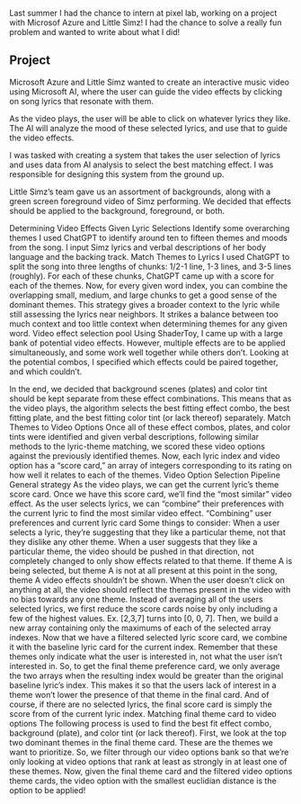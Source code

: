Last summer I had the chance to intern at pixel lab, working on a project with Microsof Azure and Little Simz! 
I had the chance to solve a really fun problem and wanted to write about what I did!

## Project
Microsoft Azure and Little Simz wanted to create an interactive music video using Microsoft AI, where the user can guide the video effects by clicking on song lyrics that resonate with them.

As the video plays, the user will be able to click on whatever lyrics they like. The AI will analyze the mood of these selected lyrics, and use that to guide the video effects.

I was tasked with creating a system that takes the user selection of lyrics and uses data from AI analysis to select the best matching effect.
I was responsible for designing this system from the ground up.

Little Simz’s team gave us an assortment of backgrounds, along with a green screen foreground video of Simz performing. We decided that effects should be applied to the background, foreground, or both.

Determining Video Effects Given Lyric Selections
Identify some overarching themes
I used ChatGPT to identify around ten to fifteen themes and moods from the song. I input Simz lyrics and verbal descriptions of her body language and the backing track.
Match Themes to Lyrics
I used ChatGPT to split the song into three lengths of chunks: 1/2-1 line, 1-3 lines, and 3-5 lines (roughly). For each of these chunks, ChatGPT came up with a score for each of the themes.
Now, for every given word index, you can combine the overlapping small, medium, and large chunks to get a good sense of the dominant themes. This strategy gives a broader context to the lyric while still assessing the lyrics near neighbors. It strikes a balance between too much context and too little context when determining themes for any given word.
Video effect selection pool
Using ShaderToy, I came up with a large bank of potential video effects. However, multiple effects are to be applied simultaneously, and some work well together while others don’t. Looking at the potential combos, I specified which effects could be paired together, and which couldn’t.

In the end, we decided that background scenes (plates) and color tint should be kept separate from these effect combinations. This means that as the video plays, the algorithm selects the best fitting effect combo, the best fitting plate, and the best fitting color tint (or lack thereof) separately. 
Match Themes to Video Options
Once all of these effect combos, plates, and color tints were identified and given verbal descriptions, following similar methods to the lyric-theme matching, we scored these video options against the previously identified themes.
Now, each lyric index and video option has a “score card,” an array of integers corresponding to its rating on how well it relates to each of the themes.
Video Option Selection Pipeline
General strategy
As the video plays, we can get the current lyric’s theme score card.
Once we have this score card, we’ll find the “most similar” video effect.
As the user selects lyrics, we can “combine” their preferences with the current lyric to find the most similar video effect.
“Combining” user preferences and current lyric card
Some things to consider:
When a user selects a lyric, they’re suggesting that they like a particular theme, not that they dislike any other theme.
When a user suggests that they like a particular theme, the video should be pushed in that direction, not completely changed to only show effects related to that theme. If theme A is being selected, but theme A is not at all present at this point in the song, theme A video effects shouldn’t be shown.
When the user doesn’t click on anything at all, the video should reflect the themes present in the video with no bias towards any one theme. 
Instead of averaging all of the users selected lyrics, we first reduce the score cards noise by only including a few of the highest values. Ex. [2,3,7] turns into [0, 0, 7]. Then, we build a new array containing only the maximums of each of the selected array indexes.
Now that we have a filtered selected lyric score card, we combine it with the baseline lyric card for the current index. Remember that these themes only indicate what the user is interested in, not what the user isn’t interested in. 
So, to get the final theme preference card, we only average the two arrays when the resulting index would be greater than the original baseline lyric’s index. This makes it so that the users lack of interest in a theme won’t lower the presence of that theme in the final card.
And of course, if there are no selected lyrics, the final score card is simply the score from of the current lyric index.
Matching final theme card to video options
The following process is used to find the best fit effect combo, background (plate), and color tint (or lack thereof).
First, we look at the top two dominant themes in the final theme card. These are the themes we want to prioritize. So, we filter through our video options bank so that we’re only looking at video options that rank at least as strongly in at least one of these themes.
Now, given the final theme card and the filtered video options theme cards, the video option with the smallest euclidian distance is the option to be applied!
